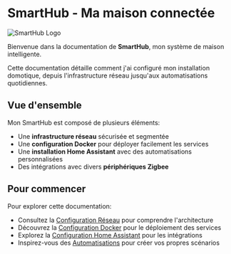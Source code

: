 # SmartHub - Ma maison connectée

![SmartHub Logo](assets/images/smarthub-logo.png)

Bienvenue dans la documentation de **SmartHub**, mon système de maison intelligente.

Cette documentation détaille comment j'ai configuré mon installation domotique, depuis l'infrastructure réseau jusqu'aux automatisations quotidiennes.

## Vue d'ensemble

Mon SmartHub est composé de plusieurs éléments:

- Une **infrastructure réseau** sécurisée et segmentée
- Une **configuration Docker** pour déployer facilement les services
- Une **installation Home Assistant** avec des automatisations personnalisées
- Des intégrations avec divers **périphériques Zigbee**

## Pour commencer

Pour explorer cette documentation:
- Consultez la [Configuration Réseau](network.md) pour comprendre l'architecture
- Découvrez la [Configuration Docker](docker.md) pour le déploiement des services
- Explorez la [Configuration Home Assistant](homeassistant.md) pour les intégrations
- Inspirez-vous des [Automatisations](automations.md) pour créer vos propres scénarios